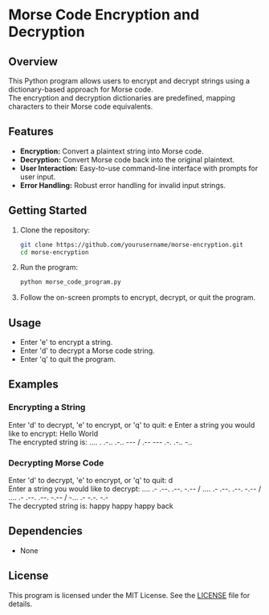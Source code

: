 # Morse Code Encryption and Decryption

## Overview

This Python program allows users to encrypt and decrypt strings using a dictionary-based approach for Morse code.  
The encryption and decryption dictionaries are predefined, mapping characters to their Morse code equivalents.

## Features

- **Encryption:** Convert a plaintext string into Morse code.
- **Decryption:** Convert Morse code back into the original plaintext.
- **User Interaction:** Easy-to-use command-line interface with prompts for user input.
- **Error Handling:** Robust error handling for invalid input strings.

## Getting Started

1. Clone the repository:

   ```bash
   git clone https://github.com/yourusername/morse-encryption.git
   cd morse-encryption
   ```

2. Run the program:

   ```bash
   python morse_code_program.py
   ```

3. Follow the on-screen prompts to encrypt, decrypt, or quit the program.

## Usage

- Enter 'e' to encrypt a string.
- Enter 'd' to decrypt a Morse code string.
- Enter 'q' to quit the program.

## Examples

### Encrypting a String

Enter 'd' to decrypt, 'e' to encrypt, or 'q' to quit: e
Enter a string you would like to encrypt: Hello World  
The encrypted string is: .... . .-.. .-.. --- / .-- --- .-. .-.. -..

### Decrypting Morse Code

Enter 'd' to decrypt, 'e' to encrypt, or 'q' to quit: d  
Enter a string you would like to decrypt: .... .- .--. .--. -.-- / .... .- .--. .--. -.-- / .... .- .--. .--. -.-- / -... .- -.-. -.-  
The decrypted string is: happy happy happy back

## Dependencies

- None

## License

This program is licensed under the MIT License. See the [LICENSE](LICENSE) file for details.
